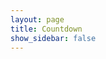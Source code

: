 ```yaml
---
layout: page
title: Countdown
show_sidebar: false
---
```


<!-- Display the countdown timer in an element -->
<div style="display : flex; justify-content : center;">
    <div style="flex-direction: column; display : flex;">
        <p style="font-size: 40px; font-weight: bold;" id="countdown"></p>
        <p style="font-size: 40px; font-weight: bold;" id="flavortext"></p>
    </div>
</div>

<script>
    // Set the date we're counting down to
    var countDownDate = new Date("Sep 16, 2022 18:30:00").getTime();

    // Update the count down every 1 second
    var x = setInterval(function() {
        // Get today's date and time
        var now = new Date().getTime();

        // Find the distance between now and the count down date
        var distance = countDownDate - now;

        // Time calculations for days, hours, minutes and seconds
        var days = Math.floor(distance / (1000 * 60 * 60 * 24));
        var hours = Math.floor((distance % (1000 * 60 * 60 * 24)) / (1000 * 60 * 60));
        var minutes = Math.floor((distance % (1000 * 60 * 60)) / (1000 * 60));

        console.log(days)

        // Display the result in the element with id="countdown"
        document.getElementById("countdown").innerHTML = days + "d " + hours + "h "
        + minutes + "m";

        // If the count down is finished, write some text
        if (distance < 0) {
            clearInterval(x);
            document.getElementById("countdown").innerHTML = "Finally. My Quest is Complete";
        }
        else if (days < 7)
        {
            document.getElementById("flavortext").innerHTML = "This week, my love. This week";
        }
        else if (days < 14)
        {
            document.getElementById("flavortext").innerHTML = "2 weeks away";
        }
        else if (days < 21)
        {
            document.getElementById("flavortext").innerHTML = "3 weeks away";
        }
        else if (days < 28)
        {
            document.getElementById("flavortext").innerHTML = "4 weeks away";
        }
        else if (days <= 35)
        {
            document.getElementById("flavortext").innerHTML = "5 weeks away";
        }

    }, 1000);
</script>

